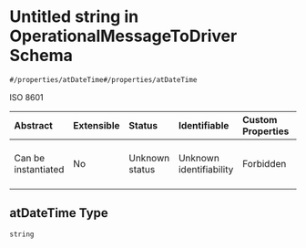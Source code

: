 # Untitled string in OperationalMessageToDriver Schema

```txt
#/properties/atDateTime#/properties/atDateTime
```

ISO 8601

| Abstract            | Extensible | Status         | Identifiable            | Custom Properties | Additional Properties | Access Restrictions | Defined In                                                                                                                       |
| :------------------ | :--------- | :------------- | :---------------------- | :---------------- | :-------------------- | :------------------ | :------------------------------------------------------------------------------------------------------------------------------- |
| Can be instantiated | No         | Unknown status | Unknown identifiability | Forbidden         | Allowed               | none                | [operational-message-to-driver.json*](../../schema/driver-interaction/operational-message-to-driver.json "open original schema") |

## atDateTime Type

`string`
